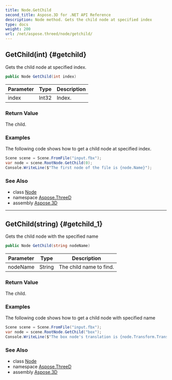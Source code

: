```yaml
---
title: Node.GetChild
second_title: Aspose.3D for .NET API Reference
description: Node method. Gets the child node at specified index
type: docs
weight: 200
url: /net/aspose.threed/node/getchild/
---
```

## GetChild(int) {#getchild}

Gets the child node at specified index.

```csharp
public Node GetChild(int index)
```

| Parameter | Type | Description |
| --- | --- | --- |
| index | Int32 | Index. |

### Return Value

The child.

### Examples

The following code shows how to get a child node at specified index.

```csharp
Scene scene = Scene.FromFile("input.fbx");
var node = scene.RootNode.GetChild(0);
Console.WriteLine($"The first node of the file is {node.Name}");
```

### See Also

* class [Node](../)
* namespace [Aspose.ThreeD](../../../aspose.threed/)
* assembly [Aspose.3D](../../../)

---

## GetChild(string) {#getchild_1}

Gets the child node with the specified name

```csharp
public Node GetChild(string nodeName)
```

| Parameter | Type | Description |
| --- | --- | --- |
| nodeName | String | The child name to find. |

### Return Value

The child.

### Examples

The following code shows how to get a child node with specified name

```csharp
Scene scene = Scene.FromFile("input.fbx");
var node = scene.RootNode.GetChild("box");
Console.WriteLine($"The box node's translation is {node.Transform.Translation}");
```

### See Also

* class [Node](../)
* namespace [Aspose.ThreeD](../../../aspose.threed/)
* assembly [Aspose.3D](../../../)


